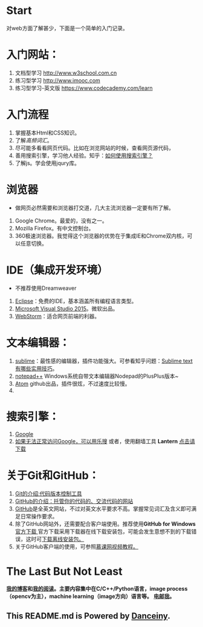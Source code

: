 # Start
对web方面了解甚少，下面是一个简单的入门记录。


# 入门网站：
1.  文档型学习 <http://www.w3school.com.cn>
2.  练习型学习 <http://www.imooc.com>
3.  练习型学习-英文版 <https://www.codecademy.com/learn>

# 入门流程
1.  掌握基本Html和CSS知识。
2.  了解*高频词汇*。
3.  尽可能多看看网页代码。比如在浏览网站的时候，查看网页源代码，
4.  善用搜索引擎，学习他人经验。知乎：[如何使用搜索引擎？](http://www.zhihu.com/question/28013848)
5.  了解js。学会使用jqury库。

# 浏览器
* 做网页必然需要和浏览器打交道，几大主流浏览器一定要有所了解。
1.  Google Chrome。最爱的，没有之一。
2.  Mozilla Firefox。有中文控制台。
3.  360极速浏览器。我觉得这个浏览器的优势在于集成IE和Chrome双内核，可以任意切换。


# IDE（集成开发环境）
* 不推荐使用Dreamweaver
1.  [Eclipse](https://eclipse.org/downloads/)：免费的IDE，基本涵盖所有编程语言类型。
2.  [Microsoft Visual Studio 2015](https://www.visualstudio.com/en-us/downloads/download-visual-studio-vs.aspx)。微软出品。
3.  [WebStorm](https://www.jetbrains.com/webstorm/download/)：适合网页前端的利器。

# 文本编辑器：
1. [sublime](http://www.sublimetext.com/)：最性感的编辑器，插件功能强大。可参看知乎问题：[Sublime text有哪些实用技巧](http://www.zhihu.com/question/19976788)。
2. [notepad++](https://notepad-plus-plus.org/) Windows系统自带文本编辑器Nodepad的PlusPlus版本~
3. [Atom](www.atom.io) github出品，插件很炫，不过速度比较慢。
4. 
# 搜索引擎：
1.  [Google](http://google.com)
2.  [如果无法正常访问Google，可以用乐搜](http://lesou.us)
或者，使用翻墙工具 **Lantern** [点击请下载](http://pan.baidu.com/s/1jGfJXLc)

# 关于Git和GitHub：
1. [Git的介绍:代码版本控制工具](http://baike.baidu.com/link?url=RX_Q6BnGInnCH4sRfuu8tJgJQC6LG41v0AJJhN8ohcBI1h7JC61CjF1-_eov9LEtmtlmDHrBrDyTswe2hOVCivkTmcxMG7TwLcoCp-RFwbG)
2. [GitHub的介绍：托管你的代码的、交流代码的网站](http://baike.baidu.com/view/3366456.htm)
3. [GitHub](http://github.com)是全英文网站，不过对英文水平要求不高。掌握常见词汇及含义即可满足日常操作要求。
4. 除了GitHub网站外，还需要配合客户端使用。推荐使用**GitHub for Windows**  [ 官方下载 ](https://desktop.github.com/)
官方下载采用下载器在线下载安装包，可能会发生意想不到的下载错误，这时可[下载离线安装包。](http://pan.baidu.com/s/1c09IvIC)
5. 关于GitHub客户端的使用，可参照[慕课网视频教程。](http://www.imooc.com/learn/390)

# The Last But Not Least
**[我的博客](http://danceiny.farbox.com)和[我的阅读](http://huangzhen.farbox.com)。主要内容集中在C/C++/Python语言，image process（opencv为主），machine learning（image方向）语言等。**
**[电邮我](mailto:danceiny@gmail.com)。**

## This README.md is Powered by [Danceiny](http://danceiny.github.io).
